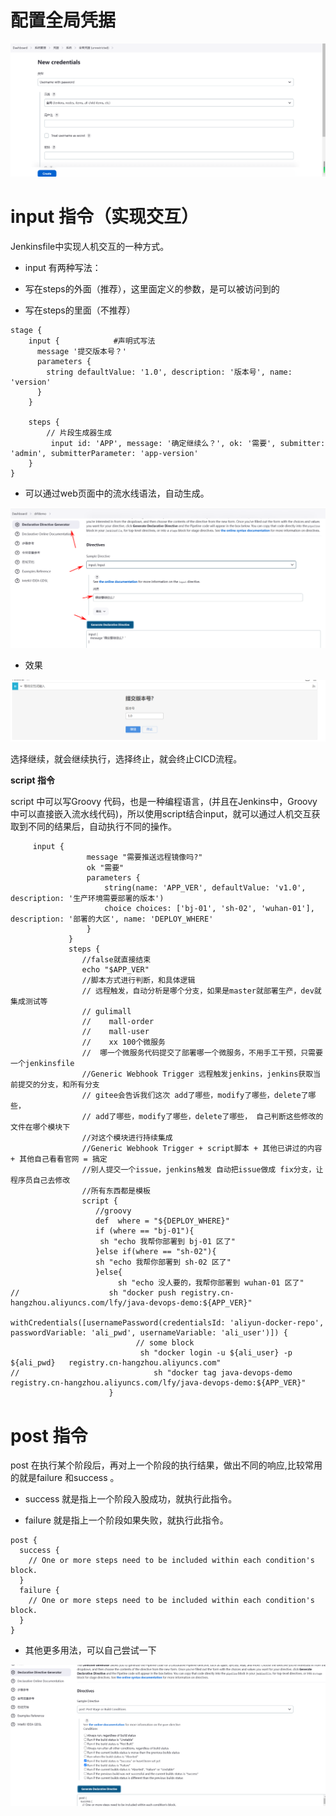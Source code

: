 # 配置全局凭据

![](images/WEBRESOURCE59f1fe287a9b2a67957fe2ed595a90e3截图.png)

# input 指令（实现交互）

Jenkinsfile中实现人机交互的一种方式。

- input 有两种写法：

- 写在steps的外面（推荐），这里面定义的参数，是可以被访问到的

- 写在steps的里面（不推荐）

```
stage {
    input {            #声明式写法
      message '提交版本号？'
      parameters {
        string defaultValue: '1.0', description: '版本号', name: 'version'
      }
    }
    
    steps {
        // 片段生成器生成
         input id: 'APP', message: '确定继续么？', ok: '需要', submitter: 'admin', submitterParameter: 'app-version'    
    }
}
```

- 可以通过web页面中的流水线语法，自动生成。

![](images/WEBRESOURCEd6a9df6763807171b91310da5fb1bb52截图.png)

-  效果

![](images/WEBRESOURCE52f300a0e6288ad3477e2c3b84ed8683截图.png)

选择继续，就会继续执行，选择终止，就会终止CICD流程。

**script 指令**

script 中可以写Groovy 代码，也是一种编程语言，(并且在Jenkins中，Groovy中可以直接嵌入流水线代码)，所以使用script结合input，就可以通过人机交互获取到不同的结果后，自动执行不同的操作。

```
     input {
                 message "需要推送远程镜像吗?"
                 ok "需要"
                 parameters {
                     string(name: 'APP_VER', defaultValue: 'v1.0', description: '生产环境需要部署的版本')
                     choice choices: ['bj-01', 'sh-02', 'wuhan-01'], description: '部署的大区', name: 'DEPLOY_WHERE'
                 }
             }
             steps {
                //false就直接结束
                echo "$APP_VER"
                //脚本方式进行判断，和具体逻辑
                // 远程触发，自动分析是哪个分支，如果是master就部署生产，dev就集成测试等
                // gulimall
                //    mall-order
                //    mall-user
                //    xx 100个微服务
                //  哪一个微服务代码提交了部署哪一个微服务，不用手工干预，只需要一个jenkinsfile
                //Generic Webhook Trigger 远程触发jenkins，jenkins获取当前提交的分支，和所有分支
                // gitee会告诉我们这次 add了哪些，modify了哪些，delete了哪些，
                // add了哪些，modify了哪些，delete了哪些， 自己判断这些修改的文件在哪个模块下
                //对这个模块进行持续集成
                //Generic Webhook Trigger + script脚本 + 其他已讲过的内容 + 其他自己看看官网 = 搞定
                //别人提交一个issue，jenkins触发 自动把issue做成 fix分支，让程序员自己去修改
                //所有东西都是模板
                script {
                   //groovy
                   def  where = "${DEPLOY_WHERE}"
                   if (where == "bj-01"){
                    sh "echo 我帮你部署到 bj-01 区了"
                   }else if(where == "sh-02"){
                   sh "echo 我帮你部署到 sh-02 区了"
                   }else{
                        sh "echo 没人要的，我帮你部署到 wuhan-01 区了"
//                    sh "docker push registry.cn-hangzhou.aliyuncs.com/lfy/java-devops-demo:${APP_VER}"
                        withCredentials([usernamePassword(credentialsId: 'aliyun-docker-repo', passwordVariable: 'ali_pwd', usernameVariable: 'ali_user')]) {
                            // some block
                             sh "docker login -u ${ali_user} -p ${ali_pwd}   registry.cn-hangzhou.aliyuncs.com"
//                              sh "docker tag java-devops-demo registry.cn-hangzhou.aliyuncs.com/lfy/java-devops-demo:${APP_VER}"
                      }
```

# post 指令

post 在执行某个阶段后，再对上一个阶段的执行结果，做出不同的响应,比较常用的就是failure 和success 。

- success 就是指上一个阶段入股成功，就执行此指令。

- failure 就是指上一个阶段如果失败，就执行此指令。

```
post {
  success {
    // One or more steps need to be included within each condition's block.
  }
  failure {
    // One or more steps need to be included within each condition's block.
  }
}
```

-  其他更多用法，可以自己尝试一下

![](images/WEBRESOURCE77d4a9240abff568de756071ca2cf6e5截图.png)